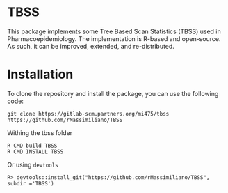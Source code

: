 # TBSS

This package implements some Tree Based Scan Statistics (TBSS) used in Pharmacoepidemiology. The implementation is R-based and open-source. As such, it can be improved, extended, and re-distributed.  

# Installation
To clone the repository and install the package, you can use the following code:
```
git clone https://gitlab-scm.partners.org/mi475/tbss
https://github.com/rMassimiliano/TBSS
```
Withing the tbss folder  
```
R CMD build TBSS
R CMD INSTALL TBSS
```
Or using `devtools`

```
R> devtools::install_git("https://github.com/rMassimiliano/TBSS", subdir ='TBSS')
```
